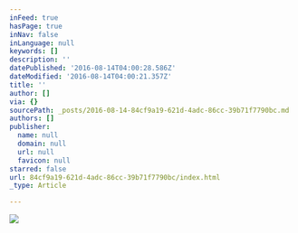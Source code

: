 ```yaml
---
inFeed: true
hasPage: true
inNav: false
inLanguage: null
keywords: []
description: ''
datePublished: '2016-08-14T04:00:28.586Z'
dateModified: '2016-08-14T04:00:21.357Z'
title: ''
author: []
via: {}
sourcePath: _posts/2016-08-14-84cf9a19-621d-4adc-86cc-39b71f7790bc.md
authors: []
publisher:
  name: null
  domain: null
  url: null
  favicon: null
starred: false
url: 84cf9a19-621d-4adc-86cc-39b71f7790bc/index.html
_type: Article

---
```

![](https://the-grid-user-content.s3-us-west-2.amazonaws.com/1d1830af-c612-4e47-be89-94e41449014f.jpg)